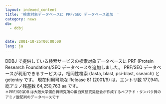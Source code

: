 ```yaml
---
layout: indexed_content
title: '検索対象データベースに PRF/SEQ データベース追加　'
category: news
db:
  - ddbj


date: 2001-10-25T00:00:00
lang: ja
---
```


DDBJ で提供している検索サービスの検索対象データベースに PRF (Protein Research Foundation)/SEQ データベースを追加しました。 PRF/SEQ データベースが利用できるサービスは，相同性検索 (fasta, blast, psi-blast, ssearch) とgetentry です。 現在利用可能な Release 81 (2001/9) は，エントリ数 177,941，総アミノ残基数 64,250,763 aa です。<br><small>＊PRF/SEQDB は大阪大学蛋白質研究所の蛋白質研究奨励会が作成するペプチド・タンパク質のアミノ酸配列のデータベースです</small>
